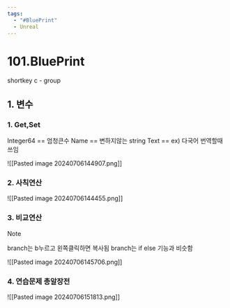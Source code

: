 ```yaml
---
tags:
  - "#BluePrint"
  - Unreal
---
```


# 101.BluePrint

shortkey
c - group


## 1. 변수

### 1. Get,Set
Integer64 == 엄청큰수
Name == 변하지않는 string
Text == ex) 다국어 번역할때 쓰임

![[Pasted image 20240706144907.png]]

### 2. 사칙연산

![[Pasted image 20240706144455.png]]


### 3. 비교연산

> [!note]
branch는 b누르고 왼쪽클릭하면 복사됨
branch는 if else 기능과 비슷함

![[Pasted image 20240706145706.png]]

### 4. 연습문제 총알장전

![[Pasted image 20240706151813.png]]

